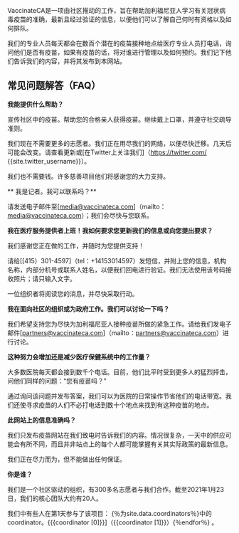 VaccinateCA是一项由社区推动的工作，旨在帮助加利福尼亚人学习有关冠状病毒疫苗的准确，最新且经过验证的信息，以便他们可以了解自己何时有资格以及如何排队。

我们的专业人员每天都会在数百个潜在的疫苗接种地点给医疗专业人员打电话，询问他们是否有疫苗，如果有疫苗的话，将对谁进行管理以及如何预约。我们记下他们告诉我们的内容，并将其发布到本网站。

<h2 class="text-2xl font-bold leading-tight text-gray-900 mt-8 mb-4">常见问题解答（FAQ）</h2>

**我能提供什么帮助？**

宣传社区中的疫苗。帮助您的合格亲人获得疫苗。继续戴上口罩，并遵守社交疏导准则。

我们现在不需要更多的志愿者。我们正在用尽我们的网络，以便尽快迁移。几天后可能会改变。请查看更新或[在Twitter上关注我们]（https://twitter.com/ {{site.twitter_username}}）。

我们也不需要钱。许多慈善项目他们将感谢您的大力支持。

** 我是记者。我可以联系吗？**

请发送电子邮件至[media@vaccinateca.com]（mailto：media@vaccinateca.com）；我们会尽快与您联系。

**我在医疗服务提供者上班！我如何要求您更新我们的信息或向您提出要求？**

我们感谢您正在做的工作，并随时为您提供支持！

请给[[415）301-4597]（tel：+14153014597）发短信，并附上您的信息，机构名称，内部分机号或联系人姓名，以便我们回电进行验证。我们无法使用该号码接收照片；请只输入文字。

一位组织者将阅读您的消息，并尽快采取行动。

**我在面向社区的组织或为政府工作。我们可以讨论一下吗？**

我们希望支持您为尽快为加利福尼亚人接种疫苗所做的紧急工作。请给我们发电子邮件[partners@vaccinateca.com]（mailto：partners@vaccinateca.com）进行讨论。

**这种努力会增加还是减少医疗保健系统中的工作量？**

大多数医院每天都会接到数千个电话。目前，他们比平时受到更多人的猛烈抨击，问他们同样的问题：“您有疫苗吗？”

通过询问该问题并发布答案，我们可以为医院的日常操作节省他们的电话带宽。我们还使寻求疫苗的人们不必打电话到数十个地点来找到有这种疫苗的地点。

**此网站上的信息准确吗？**

我们只发布疫苗网站在我们致电时告诉我们的内容。情况很复杂，一天中的供应可能会有所不同，而且并非站点上的每个人都可能掌握有关其实际政策的最新信息。

我们正在尽力而为，但不能做出任何保证。

**你是谁？**

我们是一个社区驱动的组织，有300多名志愿者与我们合作。截至2021年1月23日，我们的核心团队大约有20人。

我们中有些人在第1天参与了该项目： <span id="people-list">{％为site.data.coordinators％}中的coordinator。{{{coordinator [0]}}]（{{coordinator [1]}}）{％endfor％}</span> 。


<script>
// From https://stackoverflow.com/a/12646864
function shuffleArray(array) {
  for (let i = array.length - 1; i > 0; i--) {
    const j = Math.floor(Math.random() * (i + 1));
    [array[i], array[j]] = [array[j], array[i]];
  }
}

const peopleElements = [...document.querySelectorAll('#people-list a')];
const peopleListElement = document.querySelector("#people-list");

shuffleArray(peopleElements);
peopleListElement.innerHTML = "";
for (let i = 0; i < peopleElements.length; ++i) {
  const personElement = peopleElements[i];

  peopleListElement.insertBefore(personElement, null);
  if (i !== peopleElements.length - 1) {
    const separatorNode = document.createTextNode(", ");
    peopleListElement.insertBefore(separatorNode, null);
  }
}
</script>
